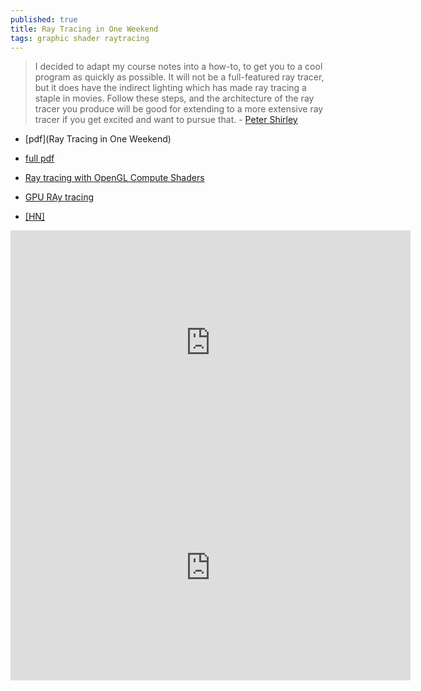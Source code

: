 ```yaml
---
published: true
title: Ray Tracing in One Weekend
tags: graphic shader raytracing
---
```

> I decided to adapt
my course notes into a how-to, to get you to a cool program as quickly as possible. It will not be
a full-featured ray tracer, but it does have the indirect lighting which has made ray tracing a
staple in movies. Follow these steps, and the architecture of the ray tracer you produce will be
good for extending to a more extensive ray tracer if you get excited and want to pursue that. - [Peter Shirley](https://twitter.com/Peter_shirley)

- [pdf](Ray Tracing in One Weekend)
- [full pdf](https://drive.google.com/drive/folders/14yayBb9XiL16lmuhbYhhvea8mKUUK77W)


- [Ray tracing with OpenGL Compute Shaders](https://github.com/LWJGL/lwjgl3-wiki/wiki/2.6.1.-Ray-tracing-with-OpenGL-Compute-Shaders-%28Part-I%29)
- [GPU RAy tracing](https://medium.com/@jcowles/gpu-ray-tracing-in-one-weekend-3e7d874b3b0f)

- [\[HN\]](https://news.ycombinator.com/item?id=18840859)

<iframe width="640" height="360" frameborder="0" src="https://www.shadertoy.com/embed/lssBD7?gui=true&t=10&paused=true&muted=false" allowfullscreen></iframe>


<iframe width="640" height="360" frameborder="0" src="https://www.shadertoy.com/embed/ltGBRm?gui=true&t=10&paused=true&muted=false" allowfullscreen></iframe>
